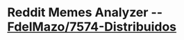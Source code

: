 # Reddit Memes Analyzer -- [FdelMazo/7574-Distribuidos](https://github.com/FdelMazo/7574-Distribuidos)
